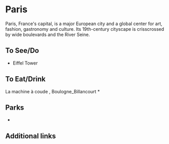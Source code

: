 # Paris

Paris, France's capital, is a major European city and a global center for art, fashion, gastronomy and culture. Its 19th-century cityscape is crisscrossed by wide boulevards and the River Seine. 

## To See/Do

* Eiffel Tower

## To Eat/Drink
La machine à coude , Boulogne_Billancourt
*

## Parks

*

## Additional links
